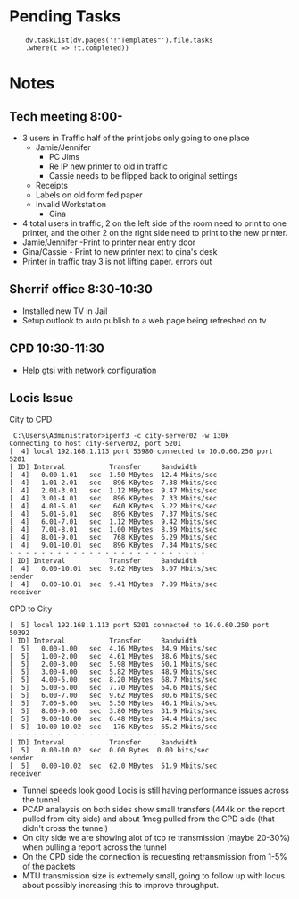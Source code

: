 
# Pending Tasks
```dataviewjs
	dv.taskList(dv.pages('!"Templates"').file.tasks
	.where(t => !t.completed))
```

# Notes

## Tech meeting 8:00-
- 3 users in Traffic half of the print jobs only going to one place
	- Jamie/Jennifer
		- PC Jims
		- Re IP new printer to old in traffic
		- Cassie needs to be flipped back to original settings
	- Receipts
	- Labels on old form fed paper
	- Invalid Workstation
		- Gina
-  4 total users in traffic, 2 on the left side of the room need to print to one printer, and the other 2 on the right side need to print to the new printer.
- Jamie/Jennifer -Print to printer near entry door
- Gina/Cassie - Print to new printer next to gina's desk
- Printer in traffic tray 3 is not lifting paper. errors out

## Sherrif office 8:30-10:30
- Installed new TV in Jail
- Setup outlook to auto publish to a web page being refreshed on tv

## CPD 10:30-11:30
- Help gtsi with network configuration


## Locis Issue 

City to CPD
```
 C:\Users\Administrator>iperf3 -c city-server02 -w 130k
Connecting to host city-server02, port 5201
[  4] local 192.168.1.113 port 53980 connected to 10.0.60.250 port 5201
[ ID] Interval           Transfer     Bandwidth
[  4]   0.00-1.01   sec  1.50 MBytes  12.4 Mbits/sec
[  4]   1.01-2.01   sec   896 KBytes  7.38 Mbits/sec
[  4]   2.01-3.01   sec  1.12 MBytes  9.47 Mbits/sec
[  4]   3.01-4.01   sec   896 KBytes  7.33 Mbits/sec
[  4]   4.01-5.01   sec   640 KBytes  5.22 Mbits/sec
[  4]   5.01-6.01   sec   896 KBytes  7.37 Mbits/sec
[  4]   6.01-7.01   sec  1.12 MBytes  9.42 Mbits/sec
[  4]   7.01-8.01   sec  1.00 MBytes  8.39 Mbits/sec
[  4]   8.01-9.01   sec   768 KBytes  6.29 Mbits/sec
[  4]   9.01-10.01  sec   896 KBytes  7.34 Mbits/sec
- - - - - - - - - - - - - - - - - - - - - - - - -
[ ID] Interval           Transfer     Bandwidth
[  4]   0.00-10.01  sec  9.62 MBytes  8.07 Mbits/sec                  sender
[  4]   0.00-10.01  sec  9.41 MBytes  7.89 Mbits/sec                  receiver
```

CPD to City
```
[  5] local 192.168.1.113 port 5201 connected to 10.0.60.250 port 50392
[ ID] Interval           Transfer     Bandwidth
[  5]   0.00-1.00   sec  4.16 MBytes  34.9 Mbits/sec
[  5]   1.00-2.00   sec  4.61 MBytes  38.6 Mbits/sec
[  5]   2.00-3.00   sec  5.98 MBytes  50.1 Mbits/sec
[  5]   3.00-4.00   sec  5.82 MBytes  48.9 Mbits/sec
[  5]   4.00-5.00   sec  8.20 MBytes  68.7 Mbits/sec
[  5]   5.00-6.00   sec  7.70 MBytes  64.6 Mbits/sec
[  5]   6.00-7.00   sec  9.62 MBytes  80.6 Mbits/sec
[  5]   7.00-8.00   sec  5.50 MBytes  46.1 Mbits/sec
[  5]   8.00-9.00   sec  3.80 MBytes  31.9 Mbits/sec
[  5]   9.00-10.00  sec  6.48 MBytes  54.4 Mbits/sec
[  5]  10.00-10.02  sec   176 KBytes  65.2 Mbits/sec
- - - - - - - - - - - - - - - - - - - - - - - - -
[ ID] Interval           Transfer     Bandwidth
[  5]   0.00-10.02  sec  0.00 Bytes  0.00 bits/sec                  sender
[  5]   0.00-10.02  sec  62.0 MBytes  51.9 Mbits/sec                  receiver
```

- Tunnel speeds look good Locis is still having performance issues across the tunnel. 
- PCAP analaysis on both sides show small transfers (444k on the report pulled from city side) and about 1meg pulled from the CPD side (that didn't cross the tunnel) 
- On city side we are showing alot of tcp re transmission (maybe 20-30%) when pulling a report across the tunnel
- On the CPD side the connection is requesting retransmission from 1-5% of the packets 
- MTU transmission size is extremely small, going to follow up with locus about possibly increasing this to improve throughput.